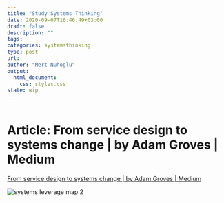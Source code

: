 ```yaml
---
title: "Study Systems Thinking"
date: 2020-09-07T16:46:49+03:00 
draft: false
description: ""
tags:
categories: systemsthinking
type: post
url:
author: "Mert Nuhoglu"
output:
  html_document:
    css: styles.css
state: wip

---
```


# Article: From service design to systems change | by Adam Groves | Medium

[From service design to systems change | by Adam Groves | Medium](https://medium.com/@adam.d.groves/from-service-design-to-systems-change-72fa62b1714c)

![systems leverage map 2](https://miro.medium.com/max/700/1*yKWrUp13XdD0U_DCUIjuUw.jpeg)
